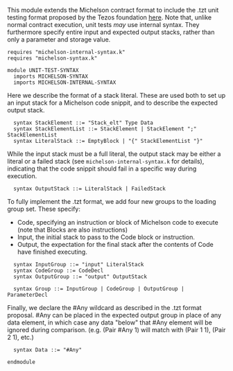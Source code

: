 This module extends the Michelson contract format to include the .tzt unit testing format proposed by the Tezos foundation [here](https://gitlab.com/tezos/tezos/-/merge_requests/1487/diffs).  Note that, unlike normal contract execution, unit tests *may* use internal syntax.  They furthermore specify entire input and expected output stacks, rather than only a parameter and storage value.

```k
requires "michelson-internal-syntax.k"
requires "michelson-syntax.k"

module UNIT-TEST-SYNTAX
  imports MICHELSON-SYNTAX
  imports MICHELSON-INTERNAL-SYNTAX

```

Here we describe the format of a stack literal. These are used both to set up an input stack for a Michelson code snippit, and to describe the expected output stack.  

```k
  syntax StackElement ::= "Stack_elt" Type Data
  syntax StackElementList ::= StackElement | StackElement ";" StackElementList
  syntax LiteralStack ::= EmptyBlock | "{" StackElementList "}"
```

While the input stack must be a full literal, the output stack may be either a literal or a failed stack (see `michelson-internal-syntax.k` for details), indicating that the code snippit should fail in a specific way during execution.

```k
  syntax OutputStack ::= LiteralStack | FailedStack
```

To fully implement the .tzt format, we add four new groups to the loading group set.  These specify:

- Code, specifying an instruction or block of Michelson code to execute (note that Blocks are also instructions) 
- Input, the initial stack to pass to the Code block or instruction.
- Output, the expectation for the final stack after the contents of Code have finished executing.

```k
  syntax InputGroup ::= "input" LiteralStack
  syntax CodeGroup ::= CodeDecl
  syntax OutputGroup ::= "output" OutputStack

  syntax Group ::= InputGroup | CodeGroup | OutputGroup | ParameterDecl
```

Finally, we declare the #Any wildcard as described in the .tzt format proposal.  #Any can be placed in the expected output group in place of any data element, in which case any data "below" that #Any element will be ignored during comparison. (e.g. (Pair #Any 1) will match with (Pair 1 1), (Pair 2 1), etc.)

```k
  syntax Data ::= "#Any"

endmodule 
```
